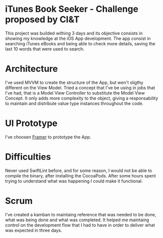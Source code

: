 # iTunes Book Seeker - Challenge proposed by CI&T
This project was builded withing 3 days and its objective consists in showing my knowledge at the iOS App development.
The app consist in searching iTunes eBooks and being able to check more details, saving the last 10 words that were used to search.

# Architecture

I've used MVVM to create the structure of the App, but wen't sligthy different on the View Model. Tried a concept that I've be using in jobs that I've had, that is a Model View Controller to substitute the Model View Concept. It only adds more complexity to the object, giving a responsability to maintain and distribute value type instances throughout the code. 

# UI Prototype

I've choosen [Framer](https://www.framer.com/) to prototype the App. 

# Difficulties 

Never used SwiftLint before, and for some reason, I would not be able to compile the binary, after installing the CocoaPods. After some hours spent trying to understand what was happening I could make it functional. 

# Scrum

I've created a kamban to maintaing reference that was needed to be done, what was being done and what was completed. It helped me maintaing control on the development flow that I had to have in order to deliver what was expected in three days.
